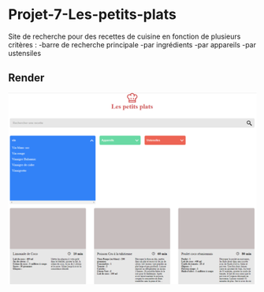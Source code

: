 # Projet-7-Les-petits-plats

Site de recherche pour des recettes de cuisine en fonction de plusieurs critères : 
-barre de recherche principale
-par ingrédients
-par appareils
-par ustensiles

## Render
![Alt text](assets/apercu.png)